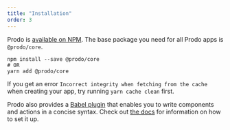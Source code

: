 ```yaml
---
title: "Installation"
order: 3
---
```


Prodo is [available on NPM](https://www.npmjs.com/package/@prodo/core). The
base package you need for all Prodo apps is `@prodo/core`.

```shell
npm install --save @prodo/core
# OR
yarn add @prodo/core
```

If you get an error `Incorrect integrity when fetching from the cache` when creating your app, try running `yarn cache clean` first.

Prodo also provides a [Babel plugin](https://babeljs.io/)
that enables you to write components and actions in a concise syntax. Check out
[the docs](/basics/babel-plugin/) for information on how to set it up.
